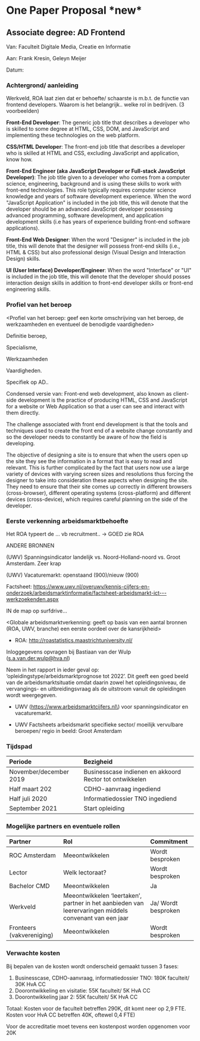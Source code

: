 # One Paper Proposal \*new\*

## Associate degree: AD Frontend

Van: Faculteit Digitale Media, Creatie en Informatie  
Aan: Frank Kresin, Geleyn Meijer  
Datum: 

### Achtergrond/ aanleiding

Werkveld, ROA laat zien dat er behoefte/ schaarste is m.b.t. de functie van frontend developers. Waarom is het belangrijk.. welke rol in bedrijven. \(3 voorbeelden\)  

**Front-End Developer**: The generic job title that describes a developer who is skilled to some degree at HTML, CSS, DOM, and JavaScript and implementing these technologies on the web platform.

**CSS/HTML Developer**: The front-end job title that describes a developer who is skilled at HTML and CSS, excluding JavaScript and application, know how.

**Front-End Engineer \(aka JavaScript Developer or Full-stack JavaScript Developer\)**: The job title given to a developer who comes from a computer science, engineering, background and is using these skills to work with front-end technologies. This role typically requires computer science knowledge and years of software development experience. When the word "JavaScript Application" is included in the job title, this will denote that the developer should be an advanced JavaScript developer possessing advanced programming, software development, and application development skills \(i.e has years of experience building front-end software applications\).

**Front-End Web Designer**: When the word "Designer" is included in the job title, this will denote that the designer will possess front-end skills \(i.e., HTML & CSS\) but also professional design \(Visual Design and Interaction Design\) skills.

**UI \(User Interface\) Developer/Engineer**: When the word "Interface" or "UI" is included in the job title, this will denote that the developer should posses interaction design skills in addition to front-end developer skills or front-end engineering skills.

### Profiel van het beroep

&lt;Profiel van het beroep: geef een korte omschrijving van het beroep, de werkzaamheden en eventueel de benodigde vaardigheden&gt;

Definitie beroep,

Specialisme,

Werkzaamheden

Vaardigheden.

Specifiek op AD..

Condensed versie van: Front-end web development, also known as client-side development is the practice of producing HTML, CSS and JavaScript for a website or Web Application so that a user can see and interact with them directly. 

The challenge associated with front end development is that the tools and techniques used to create the front end of a website change constantly and so the developer needs to constantly be aware of how the field is developing.

The objective of designing a site is to ensure that when the users open up the site they see the information in a format that is easy to read and relevant. This is further complicated by the fact that users now use a large variety of devices with varying screen sizes and resolutions thus forcing the designer to take into consideration these aspects when designing the site. They need to ensure that their site comes up correctly in different browsers \(cross-browser\), different operating systems \(cross-platform\) and different devices \(cross-device\), which requires careful planning on the side of the developer.

### Eerste verkenning arbeidsmarktbehoefte

Het ROA typeert de … vb recruitment.. -&gt; GOED zie ROA

ANDERE BRONNEN 

\(UWV\) Spanningsindicator landelijk vs. Noord-Holland-noord vs. Groot Amsterdam. Zeer krap  
\(UWV\) Vacaturemarkt: openstaand \(900\)/nieuw \(900\)

Factsheet: https://www.uwv.nl/overuwv/kennis-cijfers-en-onderzoek/arbeidsmarktinformatie/factsheet-arbeidsmarkt-ict---werkzoekenden.aspx

IN de map op surfdrive…

&lt;Globale arbeidsmarktverkenning: geeft op basis van een aantal bronnen \(ROA, UWV, branche\) een eerste oordeel over de kansrijkheid&gt;

-	ROA: http://roastatistics.maastrichtuniversity.nl/

Inloggegevens opvragen bij Bastiaan van der Wulp \(s.a.van.der.wulp@hva.nl\)

Neem in het rapport in ieder geval op: ‘opleidingstype/arbeidsmarktprognose tot 2022’. Dit geeft een goed beeld van de arbeidsmarktsituatie omdat daarin zowel het opleidingsniveau, de vervangings- en uitbreidingsvraag als de uitstroom vanuit de opleidingen wordt weergegeven.

-	UWV \(https://www.arbeidsmarktcijfers.nl\) voor spanningsindicator en vacaturemarkt.

-	UWV Factsheets arbeidsmarkt specifieke sector/ moeilijk vervulbare beroepen/ regio in beeld: Groot Amsterdam

### Tijdspad

| Periode | Bezigheid |
| :--- | :--- |
| November/december 2019 | Businesscase indienen en akkoord Rector tot ontwikkelen |
| Half maart 202 | CDHO-aanvraag ingediend |
| Half juli 2020 | Informatiedossier TNO ingediend |
| September 2021 | Start opleiding |

### Mogelijke partners en eventuele rollen

| Partner | Rol | Commitment |
| :--- | :--- | :--- |
| ROC Amsterdam | Meeontwikkelen | Wordt besproken |
| Lector | Welk lectoraat? | Wordt besproken |
| Bachelor CMD | Meeontwikkelen | Ja |
| Werkveld | Meeontwikkelen ‘leertaken’, partner in het aanbieden van leerervaringen middels convenant van een jaar | Ja/ Wordt besproken |
| Fronteers \(vakvereniging\) | Meeontwikkelen | Wordt besproken |

### Verwachte kosten

Bij bepalen van de kosten wordt onderscheid gemaakt tussen 3 fases:

1. Businesscase, CDHO-aanvraag, informatiedossier TNO: 180K faculteit/ 30K HvA CC
2. Doorontwikkeling en visitatie: 55K faculteit/ 5K HvA CC
3. Doorontwikkeling jaar 2: 55K faculteit/ 5K HvA CC

Totaal: Kosten voor de faculteit betreffen 290K, dit komt neer op 2,9 FTE. Kosten voor HvA CC betreffen 40K, oftewel 0,4 FTE\)

Voor de accreditatie moet tevens een kostenpost worden opgenomen voor 20K





